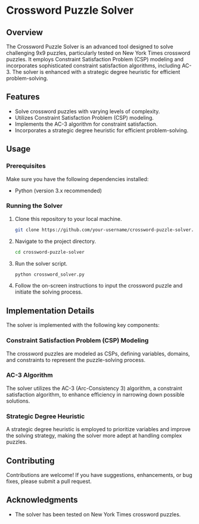 # Crossword Puzzle Solver

## Overview
The Crossword Puzzle Solver is an advanced tool designed to solve challenging 9x9 puzzles, particularly tested on New York Times crossword puzzles. It employs Constraint Satisfaction Problem (CSP) modeling and incorporates sophisticated constraint satisfaction algorithms, including AC-3. The solver is enhanced with a strategic degree heuristic for efficient problem-solving.

## Features
- Solve crossword puzzles with varying levels of complexity.
- Utilizes Constraint Satisfaction Problem (CSP) modeling.
- Implements the AC-3 algorithm for constraint satisfaction.
- Incorporates a strategic degree heuristic for efficient problem-solving.

## Usage

### Prerequisites
Make sure you have the following dependencies installed:
- Python (version 3.x recommended)

### Running the Solver
1. Clone this repository to your local machine.
    ```bash
    git clone https://github.com/your-username/crossword-puzzle-solver.git
    ```
2. Navigate to the project directory.
    ```bash
    cd crossword-puzzle-solver
    ```
3. Run the solver script.
    ```bash
    python crossword_solver.py
    ```
4. Follow the on-screen instructions to input the crossword puzzle and initiate the solving process.

## Implementation Details
The solver is implemented with the following key components:

### Constraint Satisfaction Problem (CSP) Modeling
The crossword puzzles are modeled as CSPs, defining variables, domains, and constraints to represent the puzzle-solving process.

### AC-3 Algorithm
The solver utilizes the AC-3 (Arc-Consistency 3) algorithm, a constraint satisfaction algorithm, to enhance efficiency in narrowing down possible solutions.

### Strategic Degree Heuristic
A strategic degree heuristic is employed to prioritize variables and improve the solving strategy, making the solver more adept at handling complex puzzles.

## Contributing
Contributions are welcome! If you have suggestions, enhancements, or bug fixes, please submit a pull request.

## Acknowledgments
- The solver has been tested on New York Times crossword puzzles.

